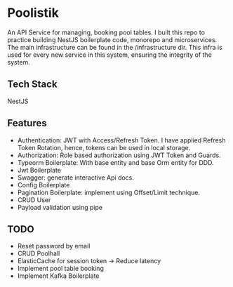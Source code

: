 # Poolistik
An API Service for managing, booking pool tables. I built this repo to practice building NestJS boilerplate code, monorepo and microservices.
The main infrastructure can be found in the /infrastructure dir. This infra is used for every new service in this system, ensuring the integrity of the system. 
## Tech Stack
NestJS
## Features
- Authentication: JWT with Access/Refresh Token. I have applied Refresh Token Rotation, hence, tokens can be used in local storage. 
- Authorization: Role based authorization using JWT Token and Guards.
- Typeorm Boilerplate: With base entity and base Orm entity for DDD.
- Jwt Boilerplate
- Swagger: generate interactive Api docs.
- Config Boilerplate
- Pagination Boilerplate: implement using Offset/Limit technique.
- CRUD User
- Payload validation using pipe
## TODO
- Reset password by email
- CRUD Poolhall
- ElasticCache for session token -> Reduce latency
- Implement pool table booking
- Implement Kafka Boilerplate